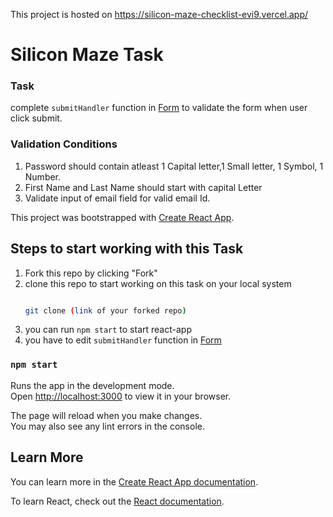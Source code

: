 This project is hosted on https://silicon-maze-checklist-evi9.vercel.app/

# Silicon Maze Task

### Task

complete `submitHandler` function in [Form](/src/components/Form.js) to validate the form when user click submit.

### Validation Conditions

1. Password should contain atleast 1 Capital letter,1 Small letter, 1 Symbol, 1 Number.
2. First Name and Last Name should start with capital Letter
3. Validate input of email field for valid email Id.

This project was bootstrapped with [Create React App](https://github.com/facebook/create-react-app).

## Steps to start working with this Task

1. Fork this repo by clicking "Fork"
2. clone this repo to start working on this task on your local system
   ```bash

   git clone (link of your forked repo)

   ```
3. you can run `npm start` to start react-app
4. you have to edit `submitHandler` function in [Form](src/components/Form.js)

### `npm start`

Runs the app in the development mode.\
Open [http://localhost:3000](http://localhost:3000) to view it in your browser.

The page will reload when you make changes.\
You may also see any lint errors in the console.

## Learn More

You can learn more in the [Create React App documentation](https://facebook.github.io/create-react-app/docs/getting-started).

To learn React, check out the [React documentation](https://reactjs.org/).
